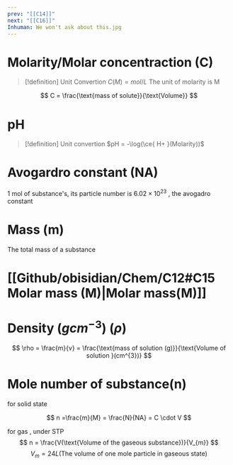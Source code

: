 ```yaml
---
prev: "[[C14]]"
next: "[[C16]]"
Inhuman: We won't ask about this.jpg
---
```

# Molarity/Molar concentraction (C)
> [!definition] Unit Convertion
> $C(M) = mol/L$
The unit of molarity is M

$$
C = \frac{\text{mass of solute}}{\text{Volume}}
$$
# pH 

> [!definition] Unit convertion
> $pH = -\log(\ce{ H+ }(Molarity))$

# Avogardro constant (NA)
1 mol of substance's, its particle number is $\displaystyle 6.02\times 10^{23}$ , the avogadro constant 


# Mass (m)
The total mass of a substance

# [[Github/obisidian/Chem/C12#C15 Molar mass (M)|Molar mass(M)]]

# Density ($\displaystyle gcm^{-3}$) ($\displaystyle \rho$) 

$$
 \rho = \frac{m}{v} = \frac{\text{mass of solution (g)}}{\text{Volume of solution }(cm^{3})}
$$


# Mole number of substance(n)

for solid state
 
$$
n =\frac{m}{M} = \frac{N}{NA} = C \cdot V
$$

for gas , under STP
$$
n = \frac{V(\text{Volume of the gaseous substance})}{V_{m}}
$$
$$
V_{m} = 24L (\text{The volume of one mole particle in gaseous state})
$$

